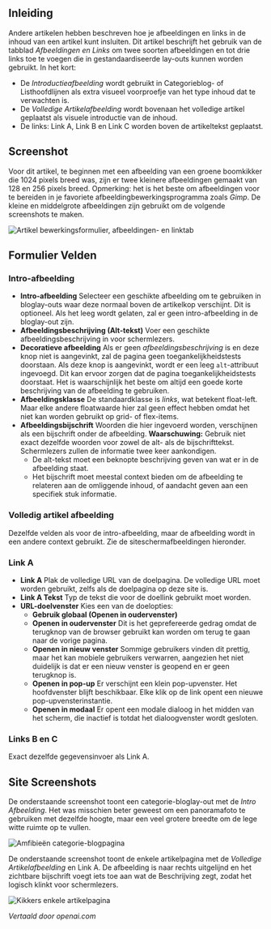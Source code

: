 <!-- Filename: Article_Images_and_Links / Display title: Artikel: Bewerken - Afbeeldingen en Links -->

## Inleiding

Andere artikelen hebben beschreven hoe je afbeeldingen en links in de inhoud van een artikel kunt insluiten. Dit artikel beschrijft het gebruik van de tabblad *Afbeeldingen en Links* om twee soorten afbeeldingen en tot drie links toe te voegen die in gestandaardiseerde lay-outs kunnen worden gebruikt. In het kort:

- De *Introductieafbeelding* wordt gebruikt in Categorieblog- of Listhoofdlijnen als extra visueel voorproefje van het type inhoud dat te verwachten is.
- De *Volledige Artikelafbeelding* wordt bovenaan het volledige artikel geplaatst als visuele introductie van de inhoud.
- De links: Link A, Link B en Link C worden boven de artikeltekst geplaatst.

## Screenshot

Voor dit artikel, te beginnen met een afbeelding van een groene boomkikker die 
1024 pixels breed was, zijn er twee kleinere afbeeldingen gemaakt van 128 en 256 pixels breed. 
Opmerking: het is het beste om afbeeldingen voor te bereiden in je favoriete afbeeldingbewerkingsprogramma 
zoals *Gimp*. De kleine en middelgrote afbeeldingen zijn gebruikt om de 
volgende screenshots te maken.

![Artikel bewerkingsformulier, afbeeldingen- en linktab](../../../en/images/articles/articles-edit-images-and-links-tab.png)

## Formulier Velden

### Intro-afbeelding

- **Intro-afbeelding** Selecteer een geschikte afbeelding om te gebruiken in bloglay-outs waar deze normaal boven de artikelkop verschijnt. Dit is optioneel. Als het leeg wordt gelaten, zal er geen intro-afbeelding in de bloglay-out zijn.
- **Afbeeldingsbeschrijving (Alt-tekst)** Voer een geschikte afbeeldingsbeschrijving in voor schermlezers.
- **Decoratieve afbeelding** Als er geen *afbeeldingsbeschrijving* is en deze knop niet is aangevinkt, zal de pagina geen toegankelijkheidstests doorstaan. Als deze knop is aangevinkt, wordt er een leeg `alt`-attribuut ingevoegd. Dit kan ervoor zorgen dat de pagina toegankelijkheidstests doorstaat. Het is waarschijnlijk het beste om altijd een goede korte beschrijving van de afbeelding te gebruiken.
- **Afbeeldingsklasse** De standaardklasse is *links*, wat betekent float-left. Maar elke andere floatwaarde hier zal geen effect hebben omdat het niet kan worden gebruikt op grid- of flex-items.
- **Afbeeldingsbijschrift** Woorden die hier ingevoerd worden, verschijnen als een bijschrift onder de afbeelding. **Waarschuwing:** Gebruik niet exact dezelfde woorden voor zowel de alt- als de bijschrifttekst. Schermlezers zullen de informatie twee keer aankondigen.
    - De alt-tekst moet een beknopte beschrijving geven van wat er in de afbeelding staat.
    - Het bijschrift moet meestal context bieden om de afbeelding te relateren aan de omliggende inhoud, of aandacht geven aan een specifiek stuk informatie.

### Volledig artikel afbeelding

Dezelfde velden als voor de intro-afbeelding, maar de afbeelding wordt in een andere context gebruikt. Zie de siteschermafbeeldingen hieronder.

### Link A

- **Link A** Plak de volledige URL van de doelpagina. De volledige URL moet worden gebruikt, zelfs als de doelpagina op deze site is.
- **Link A Tekst** Typ de tekst die voor de doellink gebruikt moet worden.
- **URL-doelvenster** Kies een van de doelopties:
  - **Gebruik globaal (Openen in oudervenster)**
  - **Openen in oudervenster** Dit is het geprefereerde gedrag omdat de terugknop van de browser gebruikt kan worden om terug te gaan naar de vorige pagina.
  - **Openen in nieuw venster** Sommige gebruikers vinden dit prettig, maar het kan mobiele gebruikers verwarren, aangezien het niet duidelijk is dat er een nieuw venster is geopend en er geen terugknop is.
  - **Openen in pop-up** Er verschijnt een klein pop-upvenster. Het hoofdvenster blijft beschikbaar. Elke klik op de link opent een nieuwe pop-upvensterinstantie.
  - **Openen in modaal** Er opent een modale dialoog in het midden van het scherm, die inactief is totdat het dialoogvenster wordt gesloten.

### Links B en C

Exact dezelfde gegevensinvoer als Link A.  

## Site Screenshots

De onderstaande screenshot toont een categorie-bloglay-out met de *Intro Afbeelding*. Het was misschien beter geweest om een panoramafoto te gebruiken met dezelfde hoogte, maar een veel grotere breedte om de lege witte ruimte op te vullen.

![Amfibieën categorie-blogpagina](../../../en/images/articles/articles-site-amphibians-blog.png)

De onderstaande screenshot toont de enkele artikelpagina met de *Volledige Artikelafbeelding* en Link A. De afbeelding is naar rechts uitgelijnd en het zichtbare bijschrift voegt iets toe aan wat de Beschrijving zegt, zodat het logisch klinkt voor schermlezers.

![Kikkers enkele artikelpagina](../../../en/images/articles/articles-site-amphibians-frogs.png)

*Vertaald door openai.com*

